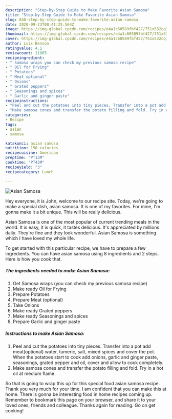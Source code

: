 ```yaml
---
description: "Step-by-Step Guide to Make Favorite Asian Samosa"
title: "Step-by-Step Guide to Make Favorite Asian Samosa"
slug: 840-step-by-step-guide-to-make-favorite-asian-samosa
date: 2020-09-23T00:41:25.564Z
image: https://img-global.cpcdn.com/recipes/e4a1c60589fbf427/751x532cq70/asian-samosa-recipe-main-photo.jpg
thumbnail: https://img-global.cpcdn.com/recipes/e4a1c60589fbf427/751x532cq70/asian-samosa-recipe-main-photo.jpg
cover: https://img-global.cpcdn.com/recipes/e4a1c60589fbf427/751x532cq70/asian-samosa-recipe-main-photo.jpg
author: Luis Benson
ratingvalue: 4.1
reviewcount: 11865
recipeingredient:
- " Samosa wraps you can check my previous samosa recipe"
- " Oil for Frying"
- " Potatoes"
- " Meat optional"
- " Onions"
- " Grated peppers"
- " Seasonings and spices"
- " Garlic and ginger paste"
recipeinstructions:
- "Peel and cut the potatoes into tiny pieces. Transfer into a pot add meat(optional) water, tumeric, salt, mixed spices and cover the pot. When the potatoes start to cook add onions, garlic and ginger paste, seasonings, grated pepper and oil, cover and allow to cook completely."
- "Make samosa cones and transfer the potato filling and fold. Fry in a hot oil at medium flame."
categories:
- Recipe
tags:
- asian
- samosa

katakunci: asian samosa 
nutrition: 150 calories
recipecuisine: American
preptime: "PT13M"
cooktime: "PT43M"
recipeyield: "3"
recipecategory: Lunch

---
```



![Asian Samosa](https://img-global.cpcdn.com/recipes/e4a1c60589fbf427/751x532cq70/asian-samosa-recipe-main-photo.jpg)

Hey everyone, it is John, welcome to our recipe site. Today, we're going to make a special dish, asian samosa. It is one of my favorites. For mine, I'm gonna make it a bit unique. This will be really delicious.

Asian Samosa is one of the most popular of current trending meals in the world. It is easy, it is quick, it tastes delicious. It's appreciated by millions daily. They're fine and they look wonderful. Asian Samosa is something which I have loved my whole life.




To get started with this particular recipe, we have to prepare a few ingredients. You can have asian samosa using 8 ingredients and 2 steps. Here is how you cook that.

<!--inarticleads1-->

##### The ingredients needed to make Asian Samosa:

1. Get  Samosa wraps (you can check my previous samosa recipe)
1. Make ready  Oil for Frying
1. Prepare  Potatoes
1. Prepare  Meat (optional)
1. Take  Onions
1. Make ready  Grated peppers
1. Make ready  Seasonings and spices
1. Prepare  Garlic and ginger paste




<!--inarticleads2-->

##### Instructions to make Asian Samosa:

1. Peel and cut the potatoes into tiny pieces. Transfer into a pot add meat(optional) water, tumeric, salt, mixed spices and cover the pot. When the potatoes start to cook add onions, garlic and ginger paste, seasonings, grated pepper and oil, cover and allow to cook completely.
1. Make samosa cones and transfer the potato filling and fold. Fry in a hot oil at medium flame.




So that is going to wrap this up for this special food asian samosa recipe. Thank you very much for your time. I am confident that you can make this at home. There is gonna be interesting food in home recipes coming up. Remember to bookmark this page on your browser, and share it to your loved ones, friends and colleague. Thanks again for reading. Go on get cooking!
